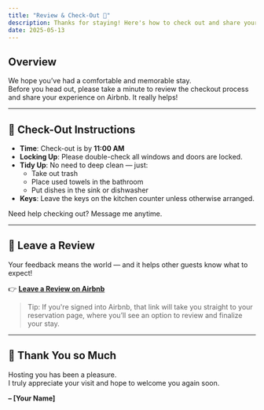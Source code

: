 ```yaml
---
title: "Review & Check-Out 🧳"
description: Thanks for staying! Here's how to check out and share your experience with others.
date: 2025-05-13
---
```


## Overview

We hope you’ve had a comfortable and memorable stay.  
Before you head out, please take a minute to review the checkout process and share your experience on Airbnb. It really helps!

---

## 🚪 Check-Out Instructions

- **Time**: Check-out is by **11:00 AM**
- **Locking Up**: Please double-check all windows and doors are locked.
- **Tidy Up**: No need to deep clean — just:
  - Take out trash
  - Place used towels in the bathroom
  - Put dishes in the sink or dishwasher
- **Keys**: Leave the keys on the kitchen counter unless otherwise arranged.

Need help checking out? Message me anytime.

---

## 🌟 Leave a Review

Your feedback means the world — and it helps other guests know what to expect!

👉 **[Leave a Review on Airbnb](https://www.airbnb.com/reservations)**

> Tip: If you're signed into Airbnb, that link will take you straight to your reservation page, where you’ll see an option to review and finalize your stay.

---

## 🙏 Thank You so Much

Hosting you has been a pleasure.  
I truly appreciate your visit and hope to welcome you again soon.

**– [Your Name]**
